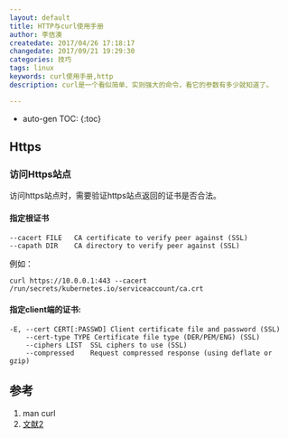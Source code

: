 ```yaml
---
layout: default
title: HTTP与curl使用手册
author: 李佶澳
createdate: 2017/04/26 17:18:17
changedate: 2017/09/21 19:29:30
categories: 技巧
tags: linux
keywords: curl使用手册,http
description: curl是一个看似简单、实则强大的命令，看它的参数有多少就知道了。

---
```


* auto-gen TOC:
{:toc}

## Https  

### 访问Https站点

访问https站点时，需要验证https站点返回的证书是否合法。

#### 指定根证书

	--cacert FILE   CA certificate to verify peer against (SSL)
	--capath DIR    CA directory to verify peer against (SSL)

例如：

	curl https://10.0.0.1:443 --cacert /run/secrets/kubernetes.io/serviceaccount/ca.crt

#### 指定client端的证书:

	-E, --cert CERT[:PASSWD] Client certificate file and password (SSL)
	    --cert-type TYPE Certificate file type (DER/PEM/ENG) (SSL)
	    --ciphers LIST  SSL ciphers to use (SSL)
	    --compressed    Request compressed response (using deflate or gzip)



## 参考

1. man curl
2. [文献2][2]

[1]: 1.com  "文献1" 
[2]: 2.com  "文献1" 
